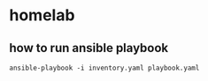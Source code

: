 # homelab

## how to run ansible playbook

```
ansible-playbook -i inventory.yaml playbook.yaml
```

